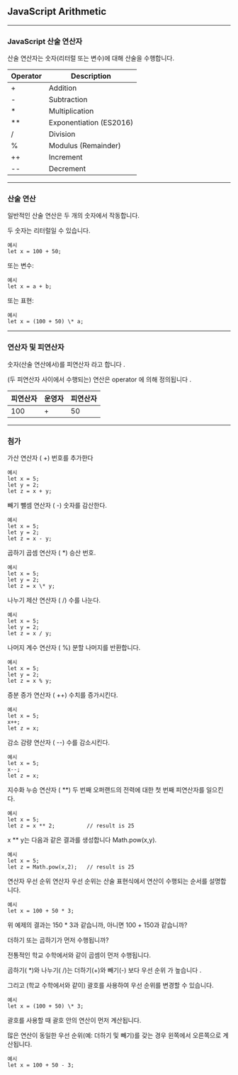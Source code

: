 ## JavaScript Arithmetic

---

### JavaScript 산술 연산자

산술 연산자는 숫자(리터럴 또는 변수)에 대해 산술을 수행합니다.

| Operator | Description             |
| -------- | ----------------------- |
| +        | Addition                |
| -        | Subtraction             |
| \*       | Multiplication          |
| \*\*     | Exponentiation (ES2016) |
| /        | Division                |
| %        | Modulus (Remainder)     |
| ++       | Increment               |
| --       | Decrement               |

---

### 산술 연산

일반적인 산술 연산은 두 개의 숫자에서 작동합니다.

두 숫자는 리터럴일 수 있습니다.

    예시
    let x = 100 + 50;

또는 변수:

    예시
    let x = a + b;

또는 표현:

    예시
    let x = (100 + 50) \* a;

---

### 연산자 및 피연산자

숫자(산술 연산에서)를 피연산자 라고 합니다 .

(두 피연산자 사이에서 수행되는) 연산은 operator 에 의해 정의됩니다 .

| 피연산자 | 운영자 | 피연산자 |
| -------- | ------ | -------- |
| 100      | +      | 50       |

---

### 첨가

가산 연산자 ( +) 번호를 추가한다

    예시
    let x = 5;
    let y = 2;
    let z = x + y;

빼기
뺄셈 연산자 ( -) 숫자를 감산한다.

    예시
    let x = 5;
    let y = 2;
    let z = x - y;

곱하기
곱셈 연산자 ( \*) 승산 번호.

    예시
    let x = 5;
    let y = 2;
    let z = x \* y;

나누기
제산 연산자 ( /) 수를 나눈다.

    예시
    let x = 5;
    let y = 2;
    let z = x / y;

나머지
계수 연산자 ( %) 분할 나머지를 반환합니다.

    예시
    let x = 5;
    let y = 2;
    let z = x % y;

증분
증가 연산자 ( ++) 수치를 증가시킨다.

    예시
    let x = 5;
    x++;
    let z = x;

감소
감량 연산자 ( --) 수를 감소시킨다.

    예시
    let x = 5;
    x--;
    let z = x;

지수화
누승 연산자 ( \*\*) 두 번째 오퍼랜드의 전력에 대한 첫 번째 피연산자를 일으킨다.

    예시
    let x = 5;
    let z = x ** 2;          // result is 25

x \*\* y는 다음과 같은 결과를 생성합니다 Math.pow(x,y).

    예시
    let x = 5;
    let z = Math.pow(x,2);   // result is 25

연산자 우선 순위
연산자 우선 순위는 산술 표현식에서 연산이 수행되는 순서를 설명합니다.

    예시
    let x = 100 + 50 * 3;

위 예제의 결과는 150 \* 3과 같습니까, 아니면 100 + 150과 같습니까?

더하기 또는 곱하기가 먼저 수행됩니까?

전통적인 학교 수학에서와 같이 곱셈이 먼저 수행됩니다.

곱하기( \*)와 나누기( /)는 더하기(+)와 빼기(-) 보다 우선 순위 가 높습니다 .

그리고 (학교 수학에서와 같이) 괄호를 사용하여 우선 순위를 변경할 수 있습니다.

    예시
    let x = (100 + 50) \* 3;

괄호를 사용할 때 괄호 안의 연산이 먼저 계산됩니다.

많은 연산이 동일한 우선 순위(예: 더하기 및 빼기)를 갖는 경우 왼쪽에서 오른쪽으로 계산됩니다.

    예시
    let x = 100 + 50 - 3;
